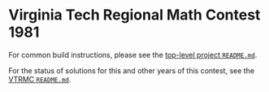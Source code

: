 # Virginia Tech Regional Math Contest 1981

For common build instructions, please see the [top-level project
`README.md`](../../../README.md).

For the status of solutions for this and other years of this contest, see the
[VTRMC `README.md`](../README.md).
